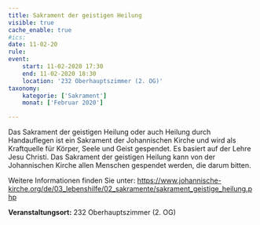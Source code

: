 ```yaml
---
title: Sakrament der geistigen Heilung
visible: true
cache_enable: true
#ics: 
date: 11-02-20
rule: 
event:
	start: 11-02-2020 17:30
	end: 11-02-2020 18:30
	location: '232 Oberhauptszimmer (2. OG)'
taxonomy:
	kategorie: ['Sakrament']
	monat: ['Februar 2020']

---
```

Das Sakrament der geistigen Heilung oder auch Heilung durch Handauflegen ist ein Sakrament der Johannischen Kirche und wird als Kraftquelle für Körper, Seele und Geist gespendet. Es basiert auf der Lehre Jesu Christi. Das Sakrament der geistigen Heilung kann von der Johannischen Kirche allen Menschen gespendet werden, die darum bitten.

Weitere Informationen finden Sie unter:
https://www.johannische-kirche.org/de/03_lebenshilfe/02_sakramente/sakrament_geistige_heilung.php



**Veranstaltungsort:** 232 Oberhauptszimmer (2. OG)

